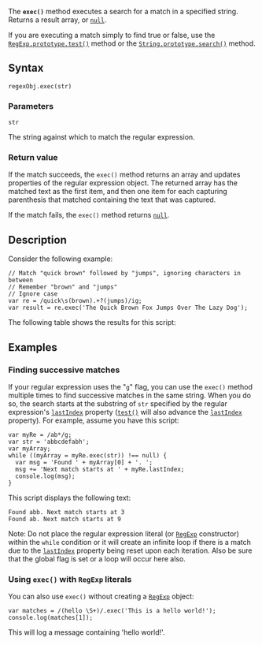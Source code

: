 The **`exec()`** method executes a search for a match in a specified string. Returns a result array, or [`null`](/en-US/docs/Web/JavaScript/Reference/Global_Objects/null "The value null represents the intentional absence of any object value. It is one of JavaScript's primitive values.").

If you are executing a match simply to find true or false, use the [`RegExp.prototype.test()`](/en-US/docs/Web/JavaScript/Reference/Global_Objects/RegExp/test "The test() method executes a search for a match between a regular expression and a specified string. Returns true or false.") method or the [`String.prototype.search()`](/en-US/docs/Web/JavaScript/Reference/Global_Objects/String/search "The search() method executes a search for a match between a regular expression and this String object.") method.

## Syntax

	regexObj.exec(str)

### Parameters

`str`

The string against which to match the regular expression.

### Return value

If the match succeeds, the `exec()` method returns an array and updates properties of the regular expression object. The returned array has the matched text as the first item, and then one item for each capturing parenthesis that matched containing the text that was captured.

If the match fails, the `exec()` method returns [`null`](/en-US/docs/Web/JavaScript/Reference/Global_Objects/null "The value null represents the intentional absence of any object value. It is one of JavaScript's primitive values.").

## Description

Consider the following example:

    // Match "quick brown" followed by "jumps", ignoring characters in between
    // Remember "brown" and "jumps"
    // Ignore case
    var re = /quick\s(brown).+?(jumps)/ig;
    var result = re.exec('The Quick Brown Fox Jumps Over The Lazy Dog');

The following table shows the results for this script:


## Examples

### Finding successive matches

If your regular expression uses the "`g`" flag, you can use the `exec()` method multiple times to find successive matches in the same string. When you do so, the search starts at the substring of `str` specified by the regular expression's [`lastIndex`](/en-US/docs/Web/JavaScript/Reference/Global_Objects/RegExp/lastIndex "The lastIndex is a read/write integer property of regular expression instances that specifies the index at which to start the next match.") property ([`test()`](/en-US/docs/Web/JavaScript/Reference/Global_Objects/RegExp/test "The test() method executes a search for a match between a regular expression and a specified string. Returns true or false.") will also advance the [`lastIndex`](/en-US/docs/Web/JavaScript/Reference/Global_Objects/RegExp/lastIndex "The lastIndex is a read/write integer property of regular expression instances that specifies the index at which to start the next match.") property). For example, assume you have this script:

    var myRe = /ab*/g;
    var str = 'abbcdefabh';
    var myArray;
    while ((myArray = myRe.exec(str)) !== null) {
      var msg = 'Found ' + myArray[0] + '. ';
      msg += 'Next match starts at ' + myRe.lastIndex;
      console.log(msg);
    }

This script displays the following text:

    Found abb. Next match starts at 3
    Found ab. Next match starts at 9

Note: Do not place the regular expression literal (or [`RegExp`](/en-US/docs/Web/JavaScript/Reference/Global_Objects/RegExp "The RegExp constructor creates a regular expression object for matching text with a pattern.") constructor) within the `while` condition or it will create an infinite loop if there is a match due to the [`lastIndex`](/en-US/docs/Web/JavaScript/Reference/Global_Objects/RegExp/lastIndex "The lastIndex is a read/write integer property of regular expression instances that specifies the index at which to start the next match.") property being reset upon each iteration. Also be sure that the global flag is set or a loop will occur here also.

### Using `exec()` with `RegExp` literals

You can also use `exec()` without creating a [`RegExp`](/en-US/docs/Web/JavaScript/Reference/Global_Objects/RegExp "The RegExp constructor creates a regular expression object for matching text with a pattern.") object:

    var matches = /(hello \S+)/.exec('This is a hello world!');
    console.log(matches[1]);

This will log a message containing 'hello world!'.